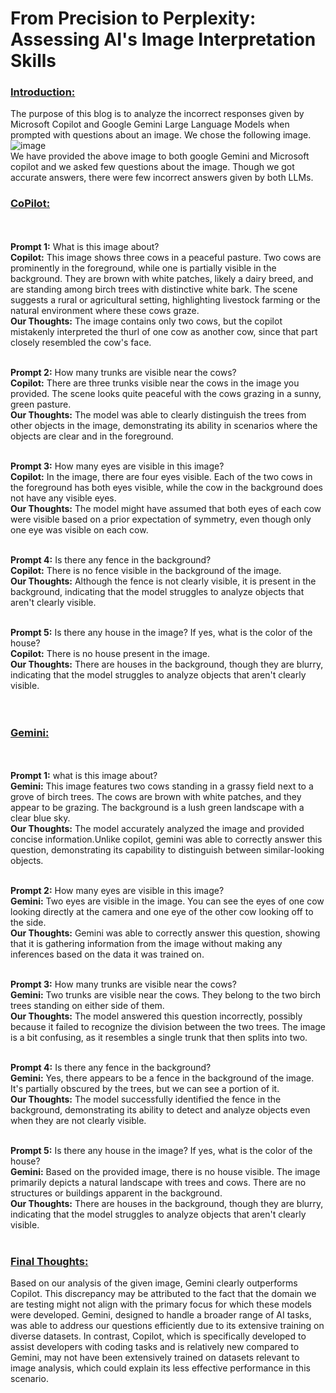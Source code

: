 # From Precision to Perplexity: Assessing AI's Image Interpretation Skills</br>

### <ins>Introduction:</ins></br>
The purpose of this blog is to analyze the incorrect responses given by Microsoft Copilot and Google Gemini Large Language Models when prompted with questions about an image.
We chose the following image.</br>
![image](https://github.com/user-attachments/assets/a6c9e41c-f803-43e3-83ff-f3a6f5458ce7)
</br>
We have provided the above image to both google Gemini and Microsoft copilot and we asked few questions about the image. Though we got accurate answers, there were few incorrect answers given by both LLMs.</br>
### <ins>CoPilot:</ins>
</br></br>
<b>Prompt 1:</b> What is this image about?</br> <b>Copilot:</b> This image shows three cows in a peaceful pasture. Two cows are prominently in the foreground, while one is partially visible in the background. They are brown with white patches, likely a dairy breed, and are standing among birch trees with distinctive white bark. The scene suggests a rural or agricultural setting, highlighting livestock farming or the natural environment where these cows graze. </br>
<b>Our Thoughts:</b> The image contains only two cows, but the copilot mistakenly interpreted the thurl of one cow as another cow, since that part closely resembled the cow's face.</br></br>

<b>Prompt 2:</b> How many trunks are visible near the cows?</br> <b>Copilot:</b> There are three trunks visible near the cows in the image you provided. The scene looks quite peaceful with the cows grazing in a sunny, green pasture.</br> <b>Our Thoughts:</b> The model was able to clearly distinguish the trees from other objects in the image, demonstrating its ability in scenarios where the objects are clear and in the foreground.</br></br>

<b>Prompt 3:</b> How many eyes are visible in this image?</br> <b>Copilot:</b> In the image, there are four eyes visible. Each of the two cows in the foreground has both eyes visible, while the cow in the background does not have any visible eyes.</br> <b>Our Thoughts:</b> The model might have assumed that both eyes of each cow were visible based on a prior expectation of symmetry, even though only one eye was visible on each cow.</br></br>

<b>Prompt 4:</b> Is there any fence in the background?</br>
<b>Copilot:</b> There is no fence visible in the background of the image.</br>
<b>Our Thoughts:</b> Although the fence is not clearly visible, it is present in the background, indicating that the model struggles to analyze objects that aren't clearly visible.</br></br>

<b>Prompt 5:</b> Is there any house in the image? If yes, what is the color of the house?</br>
<b>Copilot:</b> There is no house present in the image.</br>
<b>Our Thoughts:</b> There are houses in the background, though they are blurry, indicating that the model struggles to analyze objects that aren't clearly visible.</br>
</br></br>
### <ins>Gemini:</ins>
</br></br>
<b>Prompt 1:</b> what is this image about?</br>
<b>Gemini:</b> This image features two cows standing in a grassy field next to a grove of birch trees. The cows are brown with white patches, and they appear to be grazing. The background is a lush green landscape with a clear blue sky.</br>
<b>Our Thoughts:</b> The model accurately analyzed the image and provided concise information.Unlike copilot, gemini was able to correctly answer this question, demonstrating its capability to distinguish between similar-looking objects.</br></br>

<b>Prompt 2:</b> How many eyes are visible in this image?</br>
<b>Gemini:</b> Two eyes are visible in the image. You can see the eyes of one cow looking directly at the camera and one eye of the other cow looking off to the side.</br>
<b>Our Thoughts:</b>  Gemini was able to correctly answer this question, showing that it is gathering information from the image without making any inferences based on the data it was trained on.</br></br>

<b>Prompt 3:</b> How many trunks are visible near the cows?</br>
<b>Gemini:</b> Two trunks are visible near the cows. They belong to the two birch trees standing on either side of them.</br>
<b>Our Thoughts:</b> The model answered this question incorrectly, possibly because it failed to recognize the division between the two trees. The image is a bit confusing, as it resembles a single trunk that then splits into two.</br></br>

<b>Prompt 4:</b> Is there any fence in the background?</br>
<b>Gemini:</b> Yes, there appears to be a fence in the background of the image. It's partially obscured by the trees, but we can see a portion of it.</br>
<b>Our Thoughts:</b> The model successfully identified the fence in the background, demonstrating its ability to detect and analyze objects even when they are not clearly visible.</br></br>

<b>Prompt 5:</b> Is there any house in the image? If yes, what is the color of the house?</br>
<b>Gemini:</b> Based on the provided image, there is no house visible. The image primarily depicts a natural landscape with trees and cows. There are no structures or buildings apparent in the background.</br>
<b>Our Thoughts:</b> There are houses in the background, though they are blurry, indicating that the model struggles to analyze objects that aren't clearly visible.</br></br>

### <b> <ins>Final Thoughts:</ins></b></br> 
Based on our analysis of the given image, Gemini clearly outperforms Copilot. This discrepancy may be attributed to the fact that the domain we are testing might not align with the primary focus for which these models were developed. Gemini, designed to handle a broader range of AI tasks, was able to address our questions efficiently due to its extensive training on diverse datasets. In contrast, Copilot, which is specifically developed to assist developers with coding tasks and is relatively new compared to Gemini, may not have been extensively trained on datasets relevant to image analysis, which could explain its less effective performance in this scenario.</br>






